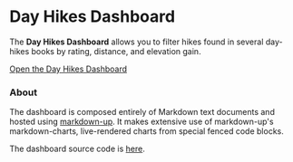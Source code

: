 # Day Hikes Dashboard

The **Day Hikes Dashboard** allows you to filter hikes found in several day-hikes books by rating,
distance, and elevation gain.

[Open the Day Hikes Dashboard](https://craigahobbs.github.io/day-hikes/#url=books.md)


### About

The dashboard is composed entirely of Markdown text documents and hosted using
[markdown-up](https://github.com/craigahobbs/markdown-up#readme).
It makes extensive use of markdown-up's markdown-charts, live-rendered charts from special fenced
code blocks.

The dashboard source code is
[here](https://github.com/craigahobbs/day-hikes).
